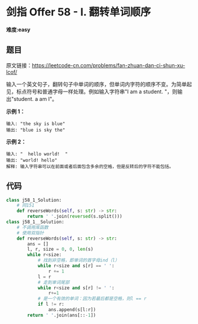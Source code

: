 # 剑指 Offer 58 - I. 翻转单词顺序
**难度:easy**
## 题目
原文链接：https://leetcode-cn.com/problems/fan-zhuan-dan-ci-shun-xu-lcof/

输入一个英文句子，翻转句子中单词的顺序，但单词内字符的顺序不变。为简单起见，标点符号和普通字母一样处理。例如输入字符串"I am a student. "，则输出"student. a am I"。

**示例 1：**
```
输入: "the sky is blue"
输出: "blue is sky the"
```
**示例 2：**
```
输入: "  hello world!  "
输出: "world! hello"
解释: 输入字符串可以在前面或者后面包含多余的空格，但是反转后的字符不能包括。
```

## 代码
```python
class j58_1_Solution:
    # 同151
    def reverseWords(self, s: str) -> str:
        return ' '.join(reversed(s.split()))
class j58_1__Solution:
    # 不调用库函数
    # 使用双指针
    def reverseWords(self, s: str) -> str:
        ans = []
        l, r, size = 0, 0, len(s)
        while r<size:
            # 找到非空格，即单词的首字母ind（l）
            while r<size and s[r] == ' ':
                r += 1
            l = r
            # 走到单词尾部
            while r<size and s[r] != ' ':
                r+=1
            # 是一个有效的单词：因为若最后都是空格，则l == r
            if l != r:
                ans.append(s[l:r])
        return ' '.join(ans[::-1])
```
